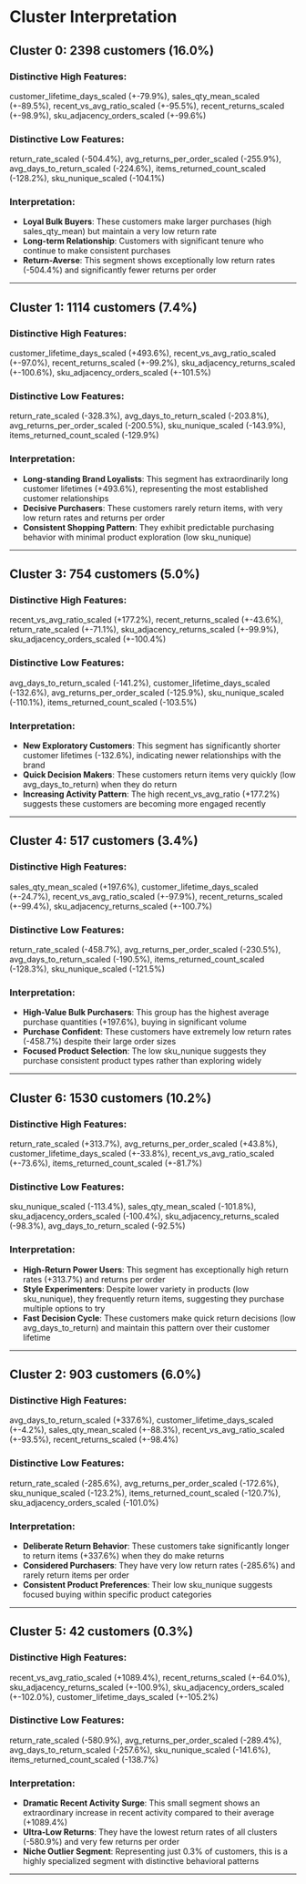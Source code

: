# Cluster Interpretation

## Cluster 0: 2398 customers (16.0%)
### Distinctive High Features:
customer_lifetime_days_scaled (+-79.9%), sales_qty_mean_scaled (+-89.5%), recent_vs_avg_ratio_scaled (+-95.5%), recent_returns_scaled (+-98.9%), sku_adjacency_orders_scaled (+-99.6%)

### Distinctive Low Features:
return_rate_scaled (-504.4%), avg_returns_per_order_scaled (-255.9%), avg_days_to_return_scaled (-224.6%), items_returned_count_scaled (-128.2%), sku_nunique_scaled (-104.1%)

### Interpretation:
- **Loyal Bulk Buyers**: These customers make larger purchases (high sales_qty_mean) but maintain a very low return rate
- **Long-term Relationship**: Customers with significant tenure who continue to make consistent purchases
- **Return-Averse**: This segment shows exceptionally low return rates (-504.4%) and significantly fewer returns per order

---

## Cluster 1: 1114 customers (7.4%)
### Distinctive High Features:
customer_lifetime_days_scaled (+493.6%), recent_vs_avg_ratio_scaled (+-97.0%), recent_returns_scaled (+-99.2%), sku_adjacency_returns_scaled (+-100.6%), sku_adjacency_orders_scaled (+-101.5%)

### Distinctive Low Features:
return_rate_scaled (-328.3%), avg_days_to_return_scaled (-203.8%), avg_returns_per_order_scaled (-200.5%), sku_nunique_scaled (-143.9%), items_returned_count_scaled (-129.9%)

### Interpretation:
- **Long-standing Brand Loyalists**: This segment has extraordinarily long customer lifetimes (+493.6%), representing the most established customer relationships
- **Decisive Purchasers**: These customers rarely return items, with very low return rates and returns per order
- **Consistent Shopping Pattern**: They exhibit predictable purchasing behavior with minimal product exploration (low sku_nunique)

---

## Cluster 3: 754 customers (5.0%)
### Distinctive High Features:
recent_vs_avg_ratio_scaled (+177.2%), recent_returns_scaled (+-43.6%), return_rate_scaled (+-71.1%), sku_adjacency_returns_scaled (+-99.9%), sku_adjacency_orders_scaled (+-100.4%)

### Distinctive Low Features:
avg_days_to_return_scaled (-141.2%), customer_lifetime_days_scaled (-132.6%), avg_returns_per_order_scaled (-125.9%), sku_nunique_scaled (-110.1%), items_returned_count_scaled (-103.5%)

### Interpretation:
- **New Exploratory Customers**: This segment has significantly shorter customer lifetimes (-132.6%), indicating newer relationships with the brand
- **Quick Decision Makers**: These customers return items very quickly (low avg_days_to_return) when they do return
- **Increasing Activity Pattern**: The high recent_vs_avg_ratio (+177.2%) suggests these customers are becoming more engaged recently

---

## Cluster 4: 517 customers (3.4%)
### Distinctive High Features:
sales_qty_mean_scaled (+197.6%), customer_lifetime_days_scaled (+-24.7%), recent_vs_avg_ratio_scaled (+-97.9%), recent_returns_scaled (+-99.4%), sku_adjacency_returns_scaled (+-100.7%)

### Distinctive Low Features:
return_rate_scaled (-458.7%), avg_returns_per_order_scaled (-230.5%), avg_days_to_return_scaled (-190.5%), items_returned_count_scaled (-128.3%), sku_nunique_scaled (-121.5%)

### Interpretation:
- **High-Value Bulk Purchasers**: This group has the highest average purchase quantities (+197.6%), buying in significant volume
- **Purchase Confident**: These customers have extremely low return rates (-458.7%) despite their large order sizes
- **Focused Product Selection**: The low sku_nunique suggests they purchase consistent product types rather than exploring widely

---

## Cluster 6: 1530 customers (10.2%)
### Distinctive High Features:
return_rate_scaled (+313.7%), avg_returns_per_order_scaled (+43.8%), customer_lifetime_days_scaled (+-33.8%), recent_vs_avg_ratio_scaled (+-73.6%), items_returned_count_scaled (+-81.7%)

### Distinctive Low Features:
sku_nunique_scaled (-113.4%), sales_qty_mean_scaled (-101.8%), sku_adjacency_orders_scaled (-100.4%), sku_adjacency_returns_scaled (-98.3%), avg_days_to_return_scaled (-92.5%)

### Interpretation:
- **High-Return Power Users**: This segment has exceptionally high return rates (+313.7%) and returns per order
- **Style Experimenters**: Despite lower variety in products (low sku_nunique), they frequently return items, suggesting they purchase multiple options to try
- **Fast Decision Cycle**: These customers make quick return decisions (low avg_days_to_return) and maintain this pattern over their customer lifetime

---

## Cluster 2: 903 customers (6.0%)
### Distinctive High Features:
avg_days_to_return_scaled (+337.6%), customer_lifetime_days_scaled (+-4.2%), sales_qty_mean_scaled (+-88.3%), recent_vs_avg_ratio_scaled (+-93.5%), recent_returns_scaled (+-98.4%)

### Distinctive Low Features:
return_rate_scaled (-285.6%), avg_returns_per_order_scaled (-172.6%), sku_nunique_scaled (-123.2%), items_returned_count_scaled (-120.7%), sku_adjacency_orders_scaled (-101.0%)

### Interpretation:
- **Deliberate Return Behavior**: These customers take significantly longer to return items (+337.6%) when they do make returns
- **Considered Purchasers**: They have very low return rates (-285.6%) and rarely return items per order
- **Consistent Product Preferences**: Their low sku_nunique suggests focused buying within specific product categories

---

## Cluster 5: 42 customers (0.3%)
### Distinctive High Features:
recent_vs_avg_ratio_scaled (+1089.4%), recent_returns_scaled (+-64.0%), sku_adjacency_returns_scaled (+-100.9%), sku_adjacency_orders_scaled (+-102.0%), customer_lifetime_days_scaled (+-105.2%)

### Distinctive Low Features:
return_rate_scaled (-580.9%), avg_returns_per_order_scaled (-289.4%), avg_days_to_return_scaled (-257.6%), sku_nunique_scaled (-141.6%), items_returned_count_scaled (-138.7%)

### Interpretation:
- **Dramatic Recent Activity Surge**: This small segment shows an extraordinary increase in recent activity compared to their average (+1089.4%)
- **Ultra-Low Returns**: They have the lowest return rates of all clusters (-580.9%) and very few returns per order
- **Niche Outlier Segment**: Representing just 0.3% of customers, this is a highly specialized segment with distinctive behavioral patterns

---

